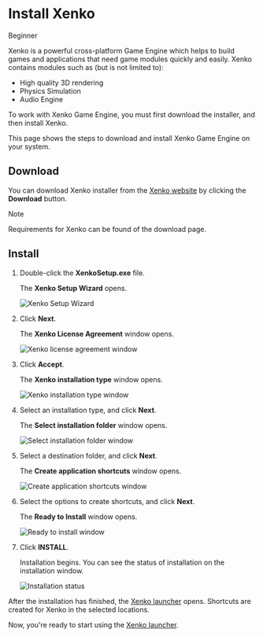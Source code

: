 # Install Xenko

<span class="label label-doc-level">Beginner</span>

Xenko is a powerful cross-platform Game Engine which helps to build games and applications that need game modules quickly and easily. Xenko contains modules such as (but is not limited to):

* High quality 3D rendering
* Physics Simulation
* Audio Engine

To work with Xenko Game Engine, you must first download the installer, and then install Xenko.

This page shows the steps to download and install Xenko Game Engine on your system.

## Download

You can download Xenko installer from the [Xenko website](http://xenko.com/download/) by clicking the **Download** button.


> [!NOTE]
> Requirements for Xenko can be found of the download page.

## Install

 1. Double-click the **XenkoSetup.exe** file.
 
    The **Xenko Setup Wizard** opens.

    ![Xenko Setup Wizard](media/install-xenko-setup-wizard.png)
	
 2. Click **Next**.
 
    The **Xenko License Agreement** window opens.

    ![Xenko license agreement window](media/install-xenko-license-agreement.png)
	
 3. Click **Accept**.
 
    The **Xenko installation type** window opens.

    ![Xenko installation type window](media/install-xenko-installation-type.png)
	
 4. Select an installation type, and click **Next**. 

    The **Select installation folder** window opens.

    ![Select installation folder window](media/install-xenko-select-installation-folder.png)
	
 5. Select a destination folder, and click **Next**.

    The **Create application shortcuts** window opens.
    
    ![Create application shortcuts window](media/install-xenko-create-application-shortcuts.png)
	
 6. Select the options to create shortcuts, and click **Next**.
 
    The **Ready to Install** window opens.
    
    ![Ready to install window](media/install-xenko-ready-to-install.png)

 7. Click **INSTALL**.
 
    Installation begins. You can see the status of installation on the installation window.
 
    ![Installation status](media/install-xenko-installation-status.png)

After the installation has finished, the [Xenko launcher](xenko-launcher.md) opens. Shortcuts are created for Xenko in the selected locations.

Now, you're ready to start using the [Xenko launcher](xenko-launcher.md).
